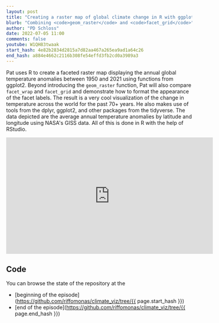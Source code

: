 ```yaml
---
layout: post
title: "Creating a raster map of global climate change in R with ggplot2's geom_raster (CC227)"
blurb: "Combining <code>geom_raster</code> and <code>facet_grid</code>"
author: "PD Schloss"
date: 2022-07-05 11:00
comments: false
youtube: W1QH83twaak
start_hash: 4e82b2834d2815a7d82aa467a265ea9ad1a64c26
end_hash: a884e4662c2116b308fe54effd3fb2cd0a3989a3
---
```


Pat uses R to create a faceted raster map displaying the annual global temperature anomalies between 1950 and 2021 using functions from ggplot2. Beyond introducing the `geom_raster` function, Pat will also compare `facet_wrap` and `facet_grid` and demonstrate how to format the appearance of the facet labels. The result is a very cool visualization of the change in temperature across the world for the past 70+ years. He also makes use of tools from the dplyr, ggplot2, and other packages from the tidyverse. The data depicted are the average annual temperature anomalies by latitude and longitude using NASA's GISS data. All of this is done in R with the help of RStudio.


<iframe style="margin: 0 auto;display:block;" width="560" height="315" src="https://www.youtube.com/embed/{{ page.youtube }}" frameborder="0" allow="accelerometer; autoplay; encrypted-media; gyroscope; picture-in-picture" allowfullscreen></iframe>


## Code

You can browse the state of the repository at the
* [beginning of the episode](https://github.com/riffomonas/climate_viz/tree/{{ page.start_hash }})
* [end of the episode](https://github.com/riffomonas/climate_viz/tree/{{ page.end_hash }})
